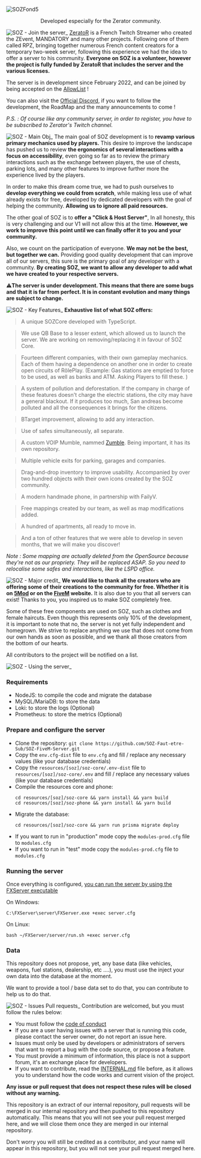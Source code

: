 ![SOZFond5](https://user-images.githubusercontent.com/104008465/206195637-86e4b31b-146c-44b5-b0e9-05b245faeb61.png)

<p align="center">
Developed especially for the Zerator community.
</p>

![SOZ - Join the server_](https://user-images.githubusercontent.com/104008465/206221735-bd60fab7-3d0a-4844-b07f-245ee932adbc.png)
[ZeratoR](https://www.twitch.tv/zerator) is a French Twitch Streamer who created the ZEvent, MANDATORY and many other projects. Following one of them called RPZ, bringing together numerous French content creators for a temporary two-week server, following this experience we had the idea to offer a server to his community. **Everyone on SOZ is a volunteer, however the project is fully funded by ZeratoR that includes the server and the various licenses.**

The server is in development since February 2022, and can be joined by being accepted on the [AllowList](https://soz.zerator.com/) ! 

You can also visit the [Official Discord](https://discord.gg/soz-pas-soz), if you want to follow the development, the RoadMap and the many announcements to come !

*P.S. : Of course like any community server, in order to register, you have to be subscribed to Zerator's Twitch channel.*

![SOZ - Main Obj_](https://user-images.githubusercontent.com/104008465/206219720-ee131373-9da1-4ae6-90cd-9972f97a54f8.png)
The main goal of SOZ development is to **revamp various primary mechanics used by players.** This desire to improve the landscape has pushed us to review **the ergonomics of several interactions with a focus on accessibility**, even going so far as to review the primary interactions such as the exchange between players, the use of chests, parking lots, and many other features to improve further more the experience lived by the players.

In order to make this dream come true, we had to push ourselves to **develop everything we could from scratch**, while making less use of what already exists for free, developed by dedicated developers with the goal of helping the community. **Allowing us to ignore all paid resources.**

The other goal of SOZ is to **offer a "Click & Host Server"**, In all honesty, this is very challenging and our V1 will not allow this at the time. **However, we work to improve this point until we can finally offer it to you and your community.**

Also, we count on the participation of everyone. **We may not be the best, but together we can.** Providing good quality development that can improve all of our servers, this sure is the primary goal of any developer with a community. **By creating SOZ, we want to allow any developer to add what we have created to your respective servers.**

⚠️**The server is under development. This means that there are some bugs and that it is far from perfect. It is in constant evolution and many things are subject to change.**

![SOZ - Key Features_](https://user-images.githubusercontent.com/104008465/206219700-a8de93a5-8d79-4b03-aba8-fec8d237bcc4.png)
**Exhaustive list of what SOZ offers:**
> A unique SOZCore developed with TypeScript.

> We use QB Base to a lesser extent, which allowed us to launch the server. We are working on removing/replacing it in favour of SOZ Core.

> Fourteen different companies, with their own gameplay mechanics. Each of them having a dependence on another one in order to create open circuits of RôlePlay. (Example: Gas stations are emptied to force to be used, as well as banks and ATM. Asking Players to fill these. )

> A system of pollution and deforestation. If the company in charge of these features doesn't charge the electric stations, the city may have a general blackout. If it produces too much, San andreas become polluted and all the consequences it brings for the citizens.

> BTarget improvement, allowing to add any interaction.

> Use of safes simultaneously, all separate. 

> A custom VOIP Mumble, nammed [Zumble](https://github.com/SOZ-Faut-etre-Sub/ZUMBLE). Being important, it has its own repository.

> Multiple vehicle exits for parking, garages and companies.

> Drag-and-drop inventory to improve usability. Accompanied by over two hundred objects with their own icons created by the SOZ community.

> A modern handmade phone, in partnership with FailyV.

> Free mappings created by our team, as well as map modifications added.

> A hundred of apartments, all ready to move in.

> And a ton of other features that we were able to develop in seven months, that we will make you discover!

*Note : Some mapping are actually deleted from the OpenSource because they're not as our propriety. They will be replaced ASAP. So you need to relocalise some safes and interactions, like the LSPD office.*

![SOZ - Major credit_](https://user-images.githubusercontent.com/104008465/206219769-003fa5c9-bf78-4458-9543-fd9b415bfb9d.png)
**We would like to thank all the creators who are offering some of their creations to the community for free. Whether it is on [5Mod](https://fr.gta5-mods.com/) or on the [FiveM](https://forum.cfx.re/c/development/releases/7/l/latest) website.** It is also due to you that all servers can exist! Thanks to you, you inspired us to make SOZ completely free.

Some of these free components are used on SOZ, such as clothes and female haircuts. Even though this represents only 10% of the development, it is important to note that no, the server is not yet fully independent and homegrown. We strive to replace anything we use that does not come from our own hands as soon as possible, and we thank all those creators from the bottom of our hearts.

All contributors to the project will be notified on a list.

![SOZ - Using the server_](https://user-images.githubusercontent.com/104008465/206203151-701a8669-b4dc-479c-978a-8498b8c6129d.png)

### Requirements
 * NodeJS: to compile the code and migrate the database
 * MySQL/MariaDB: to store the data
 * Loki: to store the logs (Optional)
 * Prometheus: to store the metrics (Optional)

### Prepare and configure the server
 * Clone the repository: `git clone https://github.com/SOZ-Faut-etre-Sub/SOZ-FiveM-Server.git`
 * Copy the `env.cfg-dist` file to `env.cfg` and fill / replace any necessary values (like your database credentials)
 * Copy the `resources/[soz]/soz-core/.env-dist` file to `resources/[soz]/soz-core/.env` and fill / replace any necessary values (like your database credentials)
 * Compile the resources core and phone:
   ```
   cd resources/[soz]/soz-core && yarn install && yarn build
   cd resources/[soz]/soz-phone && yarn install && yarn build
   ```
 * Migrate the database:
   ```
   cd resources/[soz]/soz-core && yarn run prisma migrate deploy
   ```
 * If you want to run in "production" mode copy the `modules-prod.cfg` file to `modules.cfg`
 * If you want to run in "test" mode copy the `modules-prod.cfg` file to `modules.cfg`

### Running the server
Once everything is configured, [you can run the server by using the FXServer executable](https://docs.fivem.net/docs/server-manual/setting-up-a-server-vanilla/)

On Windows:
```
C:\FXServer\server\FXServer.exe +exec server.cfg
```

On Linux:
```
bash ~/FXServer/server/run.sh +exec server.cfg
```

### Data
This repository does not propose, yet, any base data (like vehicles, weapons, fuel stations, dealership, etc ....), you must use the inject your own data into
the database at the moment.

We want to provide a tool / base data set to do that, you can contribute to help us to do that.

![SOZ - Issues   Pull requests_](https://user-images.githubusercontent.com/104008465/206208630-bf79fd74-d6e8-4b67-821d-dd3080306b8e.png)
Contribution are welcomed, but you must follow the rules below:

* You must follow the [code of conduct](CODE_OF_CONDUCT.md)
* If you are a user having issues with a server that is running this code, please contact the server owner, do not report an issue here.
* Issues must only be used by developers or administrators of servers that want to report a bug with the code source, or propose a feature.
* You must provide a minimum of information, this place is not a support forum, it's an exchange place for developers.
* If you want to contribute, read the [INTERNAL.md](INTERNAL.md) file before, as it allows you to understand how the code works and current vision of the project.

**Any issue or pull request that does not respect these rules will be closed without any warning.**

This repository is an extract of our internal repository, pull requests will be merged in our internal repository and then pushed to this repository automatically.
This means that you will not see your pull request merged here, and we will close them once they are merged in our internal repository.

Don't worry you will still be credited as a contributor, and your name will appear in this repository, but you will not see your pull request merged here.
